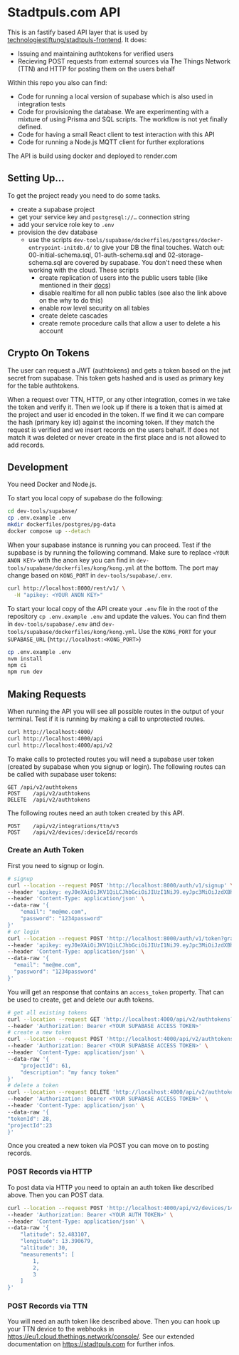 # Stadtpuls.com API

This is an fastify based API layer that is used by [technologiestiftung/stadtpuls-frontend](https://github.com/technologiestiftung/stadtpuls-frontend). It does:

* Issuing and maintaining authtokens for verified users
* Recieving POST requests from external sources via The Things Network (TTN) and HTTP for posting them on the users behalf

Within this repo you also can find:

* Code for running a local version of supabase which is also used in integration tests
* Code for provisioning the database. We are experimenting with a mixture of using Prisma and SQL scripts. The workflow is not yet finally defined. 
* Code for having a small React client to test interaction with this API
* Code for running a Node.js MQTT client for further explorations

The API is build using docker and deployed to render.com
## Setting Up…

To get the project ready you need to do some tasks.

* create a supabase project
* get your service key and `postgresql://…` connection string
* add your service role key to `.env`
* provision the dev database
  * use the scripts `dev-tools/supabase/dockerfiles/postgres/docker-entrypoint-initdb.d/` to give your DB the final touches. Watch out: 00-initial-schema.sql, 01-auth-schema.sql and 02-storage-schema.sql are covered by supabase. You don't need these when working with the cloud. These scripts
    * create replication of users into the public users table (like mentioned in their [docs](https://supabase.io/docs/guides/auth#create-a-publicusers-table))
    * disable realtime for all non public tables (see also the link above on the why to do this)
    * enable row level security on all tables
    * create delete cascades
    * create remote procedure calls  that allow a user to delete a his account
## Crypto On Tokens

The user can request a JWT (authtokens) and gets a token based on the jwt secret from supabase. This token gets hashed and is used as primary key for the table authtokens.

When a request over TTN, HTTP, or any other integration, comes in we take the token and verify it. Then we look up if there is a token that is aimed at the project and user id encoded in the token. If we find it we can compare the hash (primary key id) against the incoming token. If they match the request is verified and we insert records on the users behalf. If does not match it was deleted or never create in the first place and is not allowed to add records.

<!-- Actually we should not remove existing but deleted tokens. We should flag them as revoked. When some one has a valid token that should have been revoked, but is still in use it might be a dead project or someone is signing his own tokens with our JWT secret. -->


## Development

You need Docker and Node.js.

To start you local copy of supabase do the following:

```bash
cd dev-tools/supabase/
cp .env.example .env
mkdir dockerfiles/postgres/pg-data
docker compose up --detach
```


When your supabase instance is running you can proceed. Test if the supabase is by running the following command. Make sure to replace `<YOUR ANON KEY>` with the anon key you can find in `dev-tools/supabase/dockerfiles/kong/kong.yml` at the bottom. The port may change based on `KONG_PORT` in `dev-tools/supabase/.env`.
```bash
curl http://localhost:8000/rest/v1/ \
  -H "apikey: <YOUR ANON KEY>"
```

To start your local copy of the API create your `.env` file in the root of the repository `cp .env.example .env` and update the values. You can find them in `dev-tools/supabase/.env` and `dev-tools/supabase/dockerfiles/kong/kong.yml`. Use the `KONG_PORT` for your `SUPABASE_URL` (`http://localhost:<KONG_PORT>`)


```bash
cp .env.example .env
nvm install
npm ci
npm run dev
```

## Making Requests

When running the API you will see all possible routes in the output of your terminal. Test if it is running by making a call to unprotected routes.

```bash
curl http://localhost:4000/ 
curl http://localhost:4000/api
curl http://localhost:4000/api/v2
```

To make calls to protected routes you will need a supabase user token (created by supabase when you signup or login). The following routes can be called with supabase user tokens:

```plain
GET	/api/v2/authtokens
POST	/api/v2/authtokens
DELETE	/api/v2/authtokens
```


The following routes need an auth token created by this API.

```plain
POST	/api/v2/integrations/ttn/v3
POST	/api/v2/devices/:deviceId/records
```

### Create an Auth Token

First you need to signup or login. 

```bash
# signup
curl --location --request POST 'http://localhost:8000/auth/v1/signup' \
--header 'apikey: eyJ0eXAiOiJKV1QiLCJhbGciOiJIUzI1NiJ9.eyJpc3MiOiJzdXBhYmFzZSIsImlhdCI6MTYyNzIwODU0MCwiZXhwIjoxOTc0MzYzNzQwLCJhdWQiOiIiLCJzdWIiOiIiLCJyb2xlIjoiYW5vbiJ9.sUHErUOiKZ3nHQIxy-7jND6B80Uzf9G4NtMLmL6HXPQ' \
--header 'Content-Type: application/json' \
--data-raw '{
    "email": "me@me.com",
    "password": "1234password"
}'
# or login 
curl --location --request POST 'http://localhost:8000/auth/v1/token?grant_type=password' \
--header 'apikey: eyJ0eXAiOiJKV1QiLCJhbGciOiJIUzI1NiJ9.eyJpc3MiOiJzdXBhYmFzZSIsImlhdCI6MTYyNzIwODU0MCwiZXhwIjoxOTc0MzYzNzQwLCJhdWQiOiIiLCJzdWIiOiIiLCJyb2xlIjoiYW5vbiJ9.sUHErUOiKZ3nHQIxy-7jND6B80Uzf9G4NtMLmL6HXPQ' \
--header 'Content-Type: application/json' \
--data-raw '{
  "email": "me@me.com",
  "password": "1234password"
}'
```

You will get an response that contains an `access_token` property. That can be used to create, get and delete our auth tokens.

```bash
# get all existing tokens
curl --location --request GET 'http://localhost:4000/api/v2/authtokens?projectId=61' \
--header 'Authorization: Bearer <YOUR SUPABASE ACCESS TOKEN>'
# create a new token
curl --location --request POST 'http://localhost:4000/api/v2/authtokens' \
--header 'Authorization: Bearer <YOUR SUPABASE ACCESS TOKEN>' \
--header 'Content-Type: application/json' \
--data-raw '{
    "projectId": 61,
    "description": "my fancy token"
}'
# delete a token
curl --location --request DELETE 'http://localhost:4000/api/v2/authtokens' \
--header 'Authorization: Bearer <YOUR SUPABASE ACCESS TOKEN>' \
--header 'Content-Type: application/json' \
--data-raw '{
"tokenId": 28,
"projectId":23
}'
```

Once you created a new token via POST you can move on to posting records.

### POST Records via HTTP

To post data via HTTP you need to optain an auth token like described above. Then you can POST data.

```bash
curl --location --request POST 'http://localhost:4000/api/v2/devices/14/records' \
--header 'Authorization: Bearer <YOUR AUTH TOKEN>' \
--header 'Content-Type: application/json' \
--data-raw '{
    "latitude": 52.483107,
    "longitude": 13.390679,
    "altitude": 30,
    "measurements": [
        1,
        2,
        3
    ]
}'
```
### POST Records via TTN

You will  need an auth token like described above. Then you can hook up your TTN device to the webhooks in https://eu1.cloud.thethings.network/console/. See our extended documentation on https://stadtpuls.com for further infos.